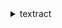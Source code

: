 <details>

<summary>
textract
</summary>

- <details><summary>analyze-document</summary>

  * --document
  * --feature-types
  * --human-loop-config
  * --cli-input-json
  * --cli-input-yaml
  * --generate-cli-skeleton


- <details><summary>detect-document-text</summary>

  * --document
  * --cli-input-json
  * --cli-input-yaml
  * --generate-cli-skeleton


- <details><summary>get-document-analysis</summary>

  * --job-id
  * --max-results
  * --next-token
  * --cli-input-json
  * --cli-input-yaml
  * --generate-cli-skeleton


- <details><summary>get-document-text-detection</summary>

  * --job-id
  * --max-results
  * --next-token
  * --cli-input-json
  * --cli-input-yaml
  * --generate-cli-skeleton


- <details><summary>help</summary>

  * 


- <details><summary>start-document-analysis</summary>

  * --document-location
  * --feature-types
  * --client-request-token
  * --job-tag
  * --notification-channel
  * --output-config
  * --kms-key-id
  * --cli-input-json
  * --cli-input-yaml
  * --generate-cli-skeleton


- <details><summary>start-document-text-detection</summary>

  * --document-location
  * --client-request-token
  * --job-tag
  * --notification-channel
  * --output-config
  * --kms-key-id
  * --cli-input-json
  * --cli-input-yaml
  * --generate-cli-skeleton


</details>

